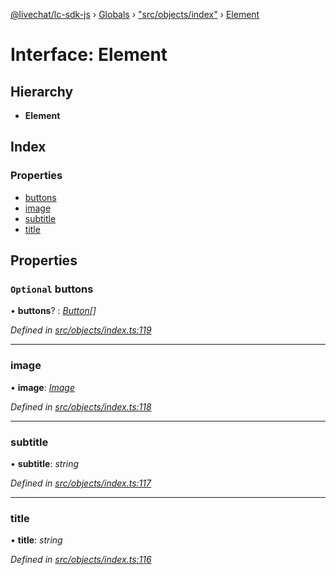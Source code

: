 [@livechat/lc-sdk-js](../README.md) › [Globals](../globals.md) › ["src/objects/index"](../modules/_src_objects_index_.md) › [Element](_src_objects_index_.element.md)

# Interface: Element

## Hierarchy

* **Element**

## Index

### Properties

* [buttons](_src_objects_index_.element.md#optional-buttons)
* [image](_src_objects_index_.element.md#image)
* [subtitle](_src_objects_index_.element.md#subtitle)
* [title](_src_objects_index_.element.md#title)

## Properties

### `Optional` buttons

• **buttons**? : *[Button](_src_objects_index_.button.md)[]*

*Defined in [src/objects/index.ts:119](https://github.com/livechat/lc-sdk-js/blob/228cb10/src/objects/index.ts#L119)*

___

###  image

• **image**: *[Image](_src_objects_index_.image.md)*

*Defined in [src/objects/index.ts:118](https://github.com/livechat/lc-sdk-js/blob/228cb10/src/objects/index.ts#L118)*

___

###  subtitle

• **subtitle**: *string*

*Defined in [src/objects/index.ts:117](https://github.com/livechat/lc-sdk-js/blob/228cb10/src/objects/index.ts#L117)*

___

###  title

• **title**: *string*

*Defined in [src/objects/index.ts:116](https://github.com/livechat/lc-sdk-js/blob/228cb10/src/objects/index.ts#L116)*

